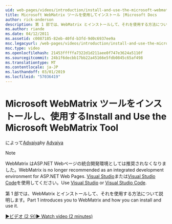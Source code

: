 ```yaml
---
uid: web-pages/videos/introduction/install-and-use-the-microsoft-webmatrix-tool
title: Microsoft WebMatrix ツールを使用してインストール |Microsoft Docs
author: rick-anderson
description: 第 1 部では、WebMatrix とインストールして、それを使用する方法について説明します。
ms.author: riande
ms.date: 04/12/2011
ms.assetid: c0087185-82eb-40fd-b3fd-9d0c6937ee9a
msc.legacyurl: /web-pages/videos/introduction/install-and-use-the-microsoft-webmatrix-tool
msc.type: video
ms.openlocfilehash: 21453fffffa7322d1d211aee0f747e3624a5110f
ms.sourcegitcommit: 24b1f6decbb17bb22a45166e5fdb0845c65af498
ms.translationtype: MT
ms.contentlocale: ja-JP
ms.lasthandoff: 03/01/2019
ms.locfileid: "57036419"
---
```

<a name="install-and-use-the-microsoft-webmatrix-tool"></a><span data-ttu-id="b48bb-103">Microsoft WebMatrix ツールをインストールし、使用する</span><span class="sxs-lookup"><span data-stu-id="b48bb-103">Install and Use the Microsoft WebMatrix Tool</span></span>
====================
<span data-ttu-id="b48bb-104">によって[Advaiya](https://twitter.com/Advaiyasolns)</span><span class="sxs-lookup"><span data-stu-id="b48bb-104">by [Advaiya](https://twitter.com/Advaiyasolns)</span></span>

> [!NOTE] 
> <span data-ttu-id="b48bb-105">WebMatrix はASP.NET Webページの統合開発環境としては推奨されなくなりました。</span><span class="sxs-lookup"><span data-stu-id="b48bb-105">WebMatrix is no longer recommended as an integrated development environment for ASP.NET Web Pages.</span></span> <span data-ttu-id="b48bb-106">[Visual Studio](xref:aspnet/web-pages/overview/getting-started/program-asp-net-web-pages-in-visual-studio)または[Visual Studio Code](https://code.visualstudio.com/)を使用してください。</span><span class="sxs-lookup"><span data-stu-id="b48bb-106">Use [Visual Studio](xref:aspnet/web-pages/overview/getting-started/program-asp-net-web-pages-in-visual-studio) or [Visual Studio Code](https://code.visualstudio.com/).</span></span>


<span data-ttu-id="b48bb-107">第 1 部では、WebMatrix とインストールして、それを使用する方法について説明します。</span><span class="sxs-lookup"><span data-stu-id="b48bb-107">Part 1 introduces you to WebMatrix and how you can install and use it.</span></span>

[<span data-ttu-id="b48bb-108">&#9654;ビデオ (2 分)</span><span class="sxs-lookup"><span data-stu-id="b48bb-108">&#9654; Watch video (2 minutes)</span></span>](https://channel9.msdn.com/Blogs/ASP-NET-Site-Videos/install-and-use-the-microsoft-webmatrix-tool)
